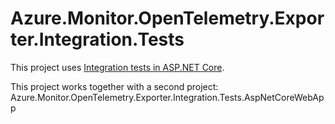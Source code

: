 # Azure.Monitor.OpenTelemetry.Exporter.Integration.Tests

This project uses [Integration tests in ASP.NET Core](https://docs.microsoft.com/aspnet/core/test/integration-tests).

This project works together with a second project: Azure.Monitor.OpenTelemetry.Exporter.Integration.Tests.AspNetCoreWebApp

